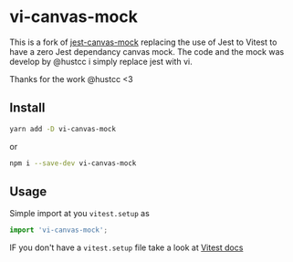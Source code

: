 # vi-canvas-mock

This is a fork of [jest-canvas-mock](https://github.com/hustcc/jest-canvas-mock) replacing the use of Jest to Vitest to have a zero Jest dependancy canvas mock.
The code and the mock was develop by @hustcc i simply replace jest with vi.

Thanks for the work @hustcc <3

## Install

```sh 
yarn add -D vi-canvas-mock
```  
or  
```sh
npm i --save-dev vi-canvas-mock
```

## Usage
Simple import at you `vitest.setup` as

```js
import 'vi-canvas-mock';
```

IF you don't have a `vitest.setup` file take a look at [Vitest docs](https://vitest.dev/config/#setupfiles)
